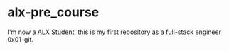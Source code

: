 # alx-pre_course
I'm now a ALX Student, this is my first repository as a full-stack engineer
0x01-git.

